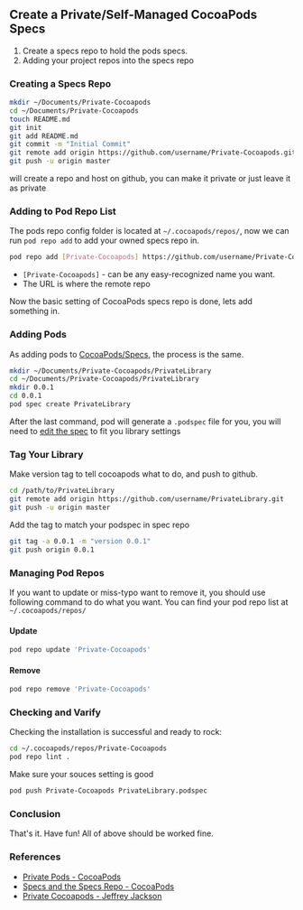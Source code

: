 ## Create a Private/Self-Managed CocoaPods Specs

1. Create a specs repo to hold the pods specs.
2. Adding your project repos into the specs repo

<!-- more -->

### Creating a Specs Repo

```sh
mkdir ~/Documents/Private-Cocoapods
cd ~/Documents/Private-Cocoapods
touch README.md
git init
git add README.md
git commit -m "Initial Commit"
git remote add origin https://github.com/username/Private-Cocoapods.git
git push -u origin master
```

will create a repo and host on github, you can make it private or just leave it as private

### Adding to Pod Repo List

The pods repo config folder is located at `~/.cocoapods/repos/`, now we can run `pod repo add` to add your owned specs repo in.

```sh
pod repo add [Private-Cocoapods] https://github.com/username/Private-Cocoapods.git
```

- `[Private-Cocoapods]` - can be any easy-recognized name you want.
- The URL is where the remote repo

Now the basic setting of CocoaPods specs repo is done, lets add something in.

### Adding Pods

As adding pods to [CocoaPods/Specs](https://github.com/CocoaPods/Specs), the process is the same.

```sh
mkdir ~/Documents/Private-Cocoapods/PrivateLibrary
cd ~/Documents/Private-Cocoapods/PrivateLibrary
mkdir 0.0.1
cd 0.0.1
pod spec create PrivateLibrary
```

After the last command, pod will generate a `.podspec` file for you, you will need to [edit the spec](http://guides.cocoapods.org/making/specs-and-specs-repo.html) to fit you library settings

### Tag Your Library

Make version tag to tell cocoapods what to do, and push to github.

```sh
cd /path/to/PrivateLibrary
git remote add origin https://github.com/username/PrivateLibrary.git
git push -u origin master
```

Add the tag to match your podspec in spec repo

```sh
git tag -a 0.0.1 -m "version 0.0.1"
git push origin 0.0.1
```

### Managing Pod Repos

If you want to update or miss-typo want to remove it, you should use following command to do what you want. You can find your pod repo list at `~/.cocoapods/repos/`

#### Update

```sh
pod repo update 'Private-Cocoapods'
```

#### Remove

```sh
pod repo remove 'Private-Cocoapods'
```

### Checking and Varify

Checking the installation is successful and ready to rock:

```sh
cd ~/.cocoapods/repos/Private-Cocoapods
pod repo lint .
```

Make sure your souces setting is good

```sh
pod push Private-Cocoapods PrivateLibrary.podspec 
```

### Conclusion

That's it. Have fun! All of above should be worked fine.

### References

- [Private Pods - CocoaPods](http://guides.cocoapods.org/making/private-cocoapods.html)
- [Specs and the Specs Repo - CocoaPods](http://guides.cocoapods.org/making/specs-and-specs-repo.html)
- [Private Cocoapods - Jeffrey Jackson](https://coderwall.com/p/7ucsva)
